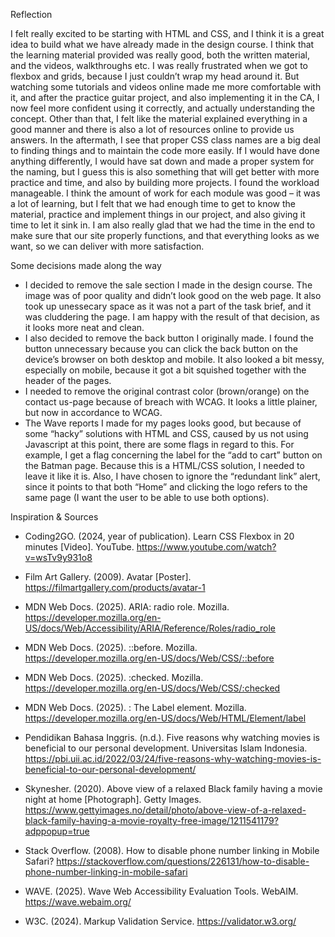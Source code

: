 Reflection

I felt really excited to be starting with HTML and CSS, and I think it is a great idea to build what we have already made in the design course. I think that the learning material provided was really good, both the written material, and the videos, walkthroughs etc. I was really frustrated when we got to flexbox and grids, because I just couldn’t wrap my head around it. But watching some tutorials and videos online made me more comfortable with it, and after the practice guitar project, and also implementing it in the CA, I now feel more confident using it correctly, and actually understanding the concept. Other than that, I felt like the material explained everything in a good manner and there is also a lot of resources online to provide us answers.
In the aftermath, I see that proper CSS class names are a big deal to finding things and to maintain the code more easily. If I would have done anything differently, I would have sat down and made a proper system for the naming, but I guess this is also something that will get better with more practice and time, and also by building more projects.
I found the workload manageable. I think the amount of work for each module was good – it was a lot of learning, but I felt that we had enough time to get to know the material, practice and implement things in our project, and also giving it time to let it sink in. I am also really glad that we had the time in the end to make sure that our site properly functions, and that everything looks as we want, so we can deliver with more satisfaction.

Some decisions made along the way

- I decided to remove the sale section I made in the design course. The image was of poor quality and didn’t look good on the web page. It also took up unessecary space as it was not a part of the task brief, and it was cluddering the page. I am happy with the result of that decision, as it looks more neat and clean.
- I also decided to remove the back button I originally made. I found the button unnecessary because you can click the back button on the device’s browser on both desktop and mobile. It also looked a bit messy, especially on mobile, because it got a bit squished together with the header of the pages.
- I needed to remove the original contrast color (brown/orange) on the contact us-page because of breach with WCAG. It looks a little plainer, but now in accordance to WCAG.
- The Wave reports I made for my pages looks good, but because of some “hacky” solutions with HTML and CSS, caused by us not using Javascript at this point, there are some flags in regard to this. For example, I get a flag concerning the label for the “add to cart” button on the Batman page. Because this is a HTML/CSS solution, I needed to leave it like it is. Also, I have chosen to ignore the “redundant link” alert, since it points to that both “Home” and clicking the logo refers to the same page (I want the user to be able to use both options).

Inspiration & Sources

- Coding2GO. (2024, year of publication). Learn CSS Flexbox in 20 minutes [Video]. YouTube. https://www.youtube.com/watch?v=wsTv9y931o8

- Film Art Gallery. (2009). Avatar [Poster]. https://filmartgallery.com/products/avatar-1

- MDN Web Docs. (2025). ARIA: radio role. Mozilla. https://developer.mozilla.org/en-US/docs/Web/Accessibility/ARIA/Reference/Roles/radio_role

- MDN Web Docs. (2025). ::before. Mozilla. https://developer.mozilla.org/en-US/docs/Web/CSS/::before

- MDN Web Docs. (2025). :checked. Mozilla. https://developer.mozilla.org/en-US/docs/Web/CSS/:checked

- MDN Web Docs. (2025). <label>: The Label element. Mozilla. https://developer.mozilla.org/en-US/docs/Web/HTML/Element/label

- Pendidikan Bahasa Inggris. (n.d.). Five reasons why watching movies is beneficial to our personal development. Universitas Islam Indonesia. https://pbi.uii.ac.id/2022/03/24/five-reasons-why-watching-movies-is-beneficial-to-our-personal-development/

- Skynesher. (2020). Above view of a relaxed Black family having a movie night at home [Photograph]. Getty Images. https://www.gettyimages.no/detail/photo/above-view-of-a-relaxed-black-family-having-a-movie-royalty-free-image/1211541179?adppopup=true

- Stack Overflow. (2008). How to disable phone number linking in Mobile Safari? https://stackoverflow.com/questions/226131/how-to-disable-phone-number-linking-in-mobile-safari

- WAVE. (2025). Wave Web Accessibility Evaluation Tools. WebAIM. https://wave.webaim.org/

- W3C. (2024). Markup Validation Service. https://validator.w3.org/
